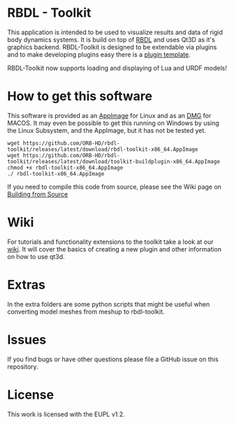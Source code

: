 RBDL - Toolkit
==============

This application is intended to be used to visualize results and data of rigid body dynamics systems. It is build on top of [RBDL](https://github.com/ORB-HD/rbdl-orb) and uses Qt3D as it's graphics backend. RBDL-Toolkit is designed to be extendable via plugins and to make developing plugins easy there is a [plugin template](https://github.com/ORB-HD/toolkit-plugin-template). 

RBDL-Toolkit now supports loading and displaying of Lua and URDF models!

# How to get this software

This software is provided as an [AppImage](https://github.com/ORB-HD/rbdl-toolkit/releases/download/v1.1.1/rbdl-toolkit-x86_64.AppImage) for Linux and as an [DMG](https://github.com/ORB-HD/rbdl-toolkit/releases/download/v1.1.1/rbdl-toolkit.dmg) for MACOS. It may even be possible to get this running on Windows by using the Linux Subsystem, and the AppImage, but it has not be tested yet.

```
wget https://github.com/ORB-HD/rbdl-toolkit/releases/latest/download/rbdl-toolkit-x86_64.AppImage
wget https://github.com/ORB-HD/rbdl-toolkit/releases/latest/download/toolkit-buildplugin-x86_64.AppImage
chmod +x rbdl-toolkit-x86_64.AppImage
./ rbdl-toolkit-x86_64.AppImage
```

If you need to compile this code from source, please see the Wiki page on [Building from Source](https://github.com/ORB-HD/rbdl-toolkit/wiki/Building-From-Source)

# Wiki

For tutorials and functionality extensions to the toolkit take a look at our [wiki](https://github.com/ORB-HD/rbdl-toolkit/wiki). It will cover the basics of creating a new plugin and other information on how to use qt3d.

# Extras

In the extra folders are some python scripts that might be useful when converting model meshes from meshup to rbdl-toolkit.

# Issues

If you find bugs or have other questions please file a GitHub issue on this repository.

# License

This work is licensed with the EUPL v1.2.
